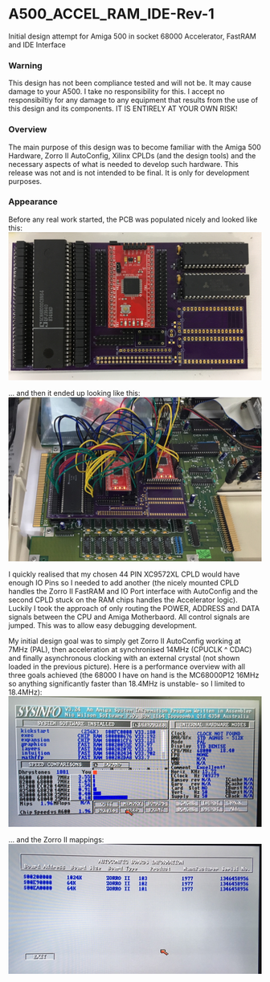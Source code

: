 # A500_ACCEL_RAM_IDE-Rev-1
Initial design attempt for Amiga 500 in socket 68000 Accelerator, FastRAM and IDE Interface

### Warning
This design has not been compliance tested and will not be. It may cause damage to your A500. I take no responsibility for this. I accept no responsibiltiy for any damage to any equipment that results from the use of this design and its components. IT IS ENTIRELY AT YOUR OWN RISK!

### Overview
The main purpose of this design was to become familiar with the Amiga 500 Hardware, Zorro II AutoConfig, Xilinx CPLDs (and the design tools) and the necessary aspects of what is needed to develop such hardware. This release was not and is not intended to be final. It is only for development purposes.

### Appearance
Before any real work started, the PCB was populated nicely and looked like this:
![Image of Top of PCB](/Images/Overview.jpg)

... and then it ended up looking like this:
![Image of Top of PCB](/Images/RastsNest.jpg)

I quickly realised that my chosen 44 PIN XC9572XL CPLD would have enough IO Pins so I needed to add another (the nicely mounted CPLD handles the Zorro II FastRAM and IO Port interface with AutoConfig and the second CPLD stuck on the RAM chips handles the Accelerator logic). Luckily I took the approach of only routing the POWER, ADDRESS and DATA signals between the CPU and Amiga Motherbaord. All control signals are jumped. This was to allow easy debugging development.

My initial design goal was to simply get Zorro II AutoConfig working at 7MHz (PAL), then acceleration at synchronised 14MHz (CPUCLK ^ CDAC) and finally asynchronous clocking with an external crystal (not shown loaded in the previous picture). Here is a performance overview with all three goals achieved (the 68000 I have on hand is the MC68000P12 16MHz so anything significantly faster than 18.4MHz is unstable- so I limited to 18.4MHz):
![SYSINFO Data](/Images/PerformanceOverview.jpg)

... and the Zorro II mappings:
![SYSINFO Data](/Images/ZorroIIMappings.jpg)
